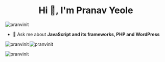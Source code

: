 <h1 align="center">Hi 👋, I'm Pranav Yeole</h1>

<p align="left"> <img src="https://komarev.com/ghpvc/?username=pranvinit&label=Profile%20views&color=0e75b6&style=flat" alt="pranvinit" /> </p>

- 💬 Ask me about **JavaScript and its frameworks, PHP and WordPress**

<p><img align="left" src="https://github-readme-stats.vercel.app/api/top-langs?username=pranvinit&show_icons=true&locale=en&layout=compact" alt="pranvinit" /></p>
<p><img align="center" src="https://github-readme-stats.vercel.app/api?username=pranvinit&show_icons=true&locale=en" alt="pranvinit" /></p>
<p><img align="center" src="https://github-readme-streak-stats.herokuapp.com/?user=pranvinit&" alt="pranvinit" /></p>
